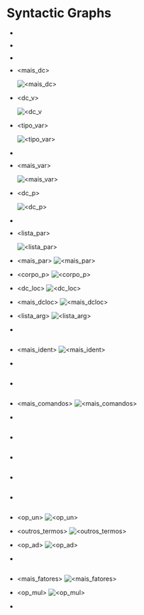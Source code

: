 # Syntactic Graphs

* <programa>

  ![<programa>](./programa.png)

* <corpo>

  ![<corpo>](./corpo.png)

* <dc>

  ![<dc>](./dc.png)

* <mais_dc>

  ![<mais_dc>](./mais_dc.png)

* <dc_v>

  ![<dc_v](./dc_v.png)

* <tipo_var>

  ![<tipo_var>](./tipo_var.png)

* <variaveis>

  ![<variaveis>](./variaveis.png)

* <mais_var>

  ![<mais_var>](./mais_var.png)

* <dc_p>

  ![<dc_p>](./dc_p.png)

* <parametros>

  ![<parametros>](./parametros.png)

* <lista_par>

  ![<lista_par>](./lista_par.png)

* <mais_par>
  ![<mais_par>](./mais_par.png)

* <corpo_p>
  ![<corpo_p>](./corpo_p.png)

* <dc_loc>
  ![<dc_loc>](./dc_loc.png)

* <mais_dcloc>
![<mais_dcloc>](./mais_dcloc.png)

* <lista_arg>
![<lista_arg>](./lista_arg.png)

* <argumentos>
![<argumentos>](./argumentos.png)

* <mais_ident>
![<mais_ident>](./mais_ident.png)

* <pfalsa>
![<pfalsa>](./pfalsa.png)

* <comandos>
![<comandos>](./comandos.png)

* <mais_comandos>
![<mais_comandos>](./mais_comandos.png)

* <comando>
![<comando>](./comando.png)

* <restoIdent>
![<restoIdent>](./restoIdent.png)

* <condicao>
![<condicao>](./condicao.png)

* <relacao>
![<relacao>](./relacao.png)

* <expressao>
![<expressao>](./expressao.png)

* <op_un>
![<op_un>](./op_un.png)

* <outros_termos>
![<outros_termos>](./outros_termos.png)

* <op_ad>
![<op_ad>](./op_ad.png)

* <termo>
![<termo>](./termo.png)

* <mais_fatores>
![<mais_fatores>](./mais_fatores.png)

* <op_mul>
![<op_mul>](./op_mul.png)

* <fator>
![<fator>](./fator.png)